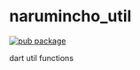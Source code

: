 # narumincho_util

[![pub package](https://img.shields.io/pub/v/narumincho_util.svg)](https://pub.dev/packages/narumincho_util)

dart util functions

